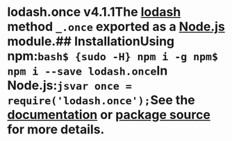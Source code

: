 # lodash.once v4.1.1The [lodash](https://lodash.com/) method `_.once` exported as a [Node.js](https://nodejs.org/) module.## InstallationUsing npm:```bash$ {sudo -H} npm i -g npm$ npm i --save lodash.once```In Node.js:```jsvar once = require('lodash.once');```See the [documentation](https://lodash.com/docs#once) or [package source](https://github.com/lodash/lodash/blob/4.1.1-npm-packages/lodash.once) for more details.